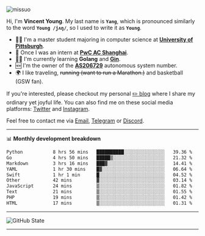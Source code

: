 <p align="left"> <img src="https://komarev.com/ghpvc/?username=missuo&label=Profile%20views&color=0e75b6&style=flat" alt="missuo" /> </p>


Hi, I'm **Vincent Young**. My last name is **`Yang`**, which is pronounced similarly to the word **`Young /jʌŋ/`**, so I used to write it as **`Young`**. 

-  👨‍🎓 I'm a master student majoring in computer science at [**University of Pittsburgh**](https://www.pitt.edu).
-  💼 Once I was an intern at **[PwC AC Shanghai](https://www.linkedin.com/company/pwc-ac-shanghai/)**.
-  👨‍💻 I'm currently learning **Golang** and [**Gin**](https://github.com/gin-gonic/gin).
-  🆕 I'm the owner of the **[AS206729](https://bgp.tools/AS206729)** autonomous system number.
-  🌍 I like traveling, ~~running (want to run a Marathon.)~~ and basketball (GSW fan).

If you're interested, please checkout my personal [✏️ blog](https://missuo.me/) where I share my ordinary yet joyful life. You can also find me on these social media platforms: [Twitter](https://twitter.com/m1ssuo) and [Instagram](https://www.instagram.com/m1ssuo).

Feel free to contact me via <a href="mailto:i@yyt.moe">Email</a>, [Telegram](https://t.me/missuo) or [Discord](https://discordapp.com/users/missuo#7448).

-------

📊 **Monthly development breakdown**
<!--START_SECTION:waka-->

```txt
Python           8 hrs 56 mins   ██████████░░░░░░░░░░░░░░░   39.36 %
Go               4 hrs 50 mins   █████▒░░░░░░░░░░░░░░░░░░░   21.32 %
Markdown         3 hrs 16 mins   ███▓░░░░░░░░░░░░░░░░░░░░░   14.41 %
YAML             1 hr 30 mins    █▓░░░░░░░░░░░░░░░░░░░░░░░   06.64 %
Swift            1 hr 1 min      █░░░░░░░░░░░░░░░░░░░░░░░░   04.52 %
Other            42 mins         ▓░░░░░░░░░░░░░░░░░░░░░░░░   03.14 %
JavaScript       24 mins         ▒░░░░░░░░░░░░░░░░░░░░░░░░   01.82 %
Text             21 mins         ▒░░░░░░░░░░░░░░░░░░░░░░░░   01.55 %
PHP              19 mins         ▒░░░░░░░░░░░░░░░░░░░░░░░░   01.42 %
HTML             17 mins         ▒░░░░░░░░░░░░░░░░░░░░░░░░   01.31 %
```

<!--END_SECTION:waka-->

-------

![GitHub State](https://github-readme-stats.vercel.app/api?username=missuo&show_icons=true&theme=dracula)

-------

